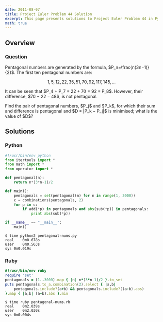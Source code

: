 ```yaml
---
date: 2011-08-07
title: Project Euler Problem 44 Solution
excerpt: This page presents solutions to Project Euler Problem 44 in Python and Ruby.
math: true
---
```



## Overview


### Question

<p>
Pentagonal numbers are generated by the formula, $P_n=\frac{n(3n−1)}{2}$. The first ten pentagonal numbers are:
</p>

$$1, 5, 12, 22, 35, 51, 70, 92, 117, 145, \dots$$

<p>
It can be seen that $P_4 + P_7 = 22 + 70 = 92 = P_8$. However, their difference, $70 − 22 = 48$, is not pentagonal.
</p>

<p>
Find the pair of pentagonal numbers, $P_j$ and $P_k$, for which their sum and difference is pentagonal and $D = |P_k − P_j|$ is minimised; what is the value of $D$?
</p>






## Solutions

### Python

```python
#!/usr/bin/env python
from itertools import *
from math import *
from operator import *

def pentagonal(n):
    return n*(3*n-1)/2

def main():
    pentagonals = set(pentagonal(n) for n in range(1, 3000))
    c = combinations(pentagonals, 2)
    for p in c:
        if add(*p) in pentagonals and abs(sub(*p)) in pentagonals:
            print abs(sub(*p))

if __name__ == "__main__":
    main()
```


```
$ time python2 pentagonal-nums.py
real	0m0.678s
user	0m0.563s
sys	0m0.019s
```



### Ruby

```ruby
#!/usr/bin/env ruby
require 'set'
pentagonals = (1..3000).map { |n| n*(3*n-1)/2 }.to_set
puts pentagonals.to_a.combination(2).select { |a,b|
	pentagonals.include?(a+b) && pentagonals.include?((a-b).abs)
}.map { |a,b| (a-b).abs }.min
```


```
$ time ruby pentagonal-nums.rb
real	0m2.039s
user	0m2.030s
sys	0m0.004s
```



